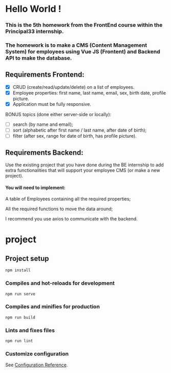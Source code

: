 # Hello World !

### This is the 5th homework from the FrontEnd course within the Principal33 internship.

### The homework is to make a CMS (Content Management System) for employees using Vue JS (Frontent) and Backend API to make the database.

## Requirements Frontend:

- [x] CRUD (create/read/update/delete) on a list of employees.
- [x] Employee properties: first name, last name, email, sex, birth date, profile picture.
- [x] Application must be fully responsive.

BONUS topics (done either server-side or locally):

- [ ] search (by name and email);
- [ ] sort (alphabetic after first name / last name, after date of birth);
- [ ] filter (after sex, range for date of birth, has profile picture).

## Requirements Backend:

Use the existing project that you have done during the BE internship to add extra functionalities that will support your employee CMS (or make a new project).

#### You will need to implement:

A table of Employees containing all the required properties;

All the required functions to move the data around;

I recommend you use axios to communicate with the backend.

# project

## Project setup

```
npm install
```

### Compiles and hot-reloads for development

```
npm run serve
```

### Compiles and minifies for production

```
npm run build
```

### Lints and fixes files

```
npm run lint
```

### Customize configuration

See [Configuration Reference](https://cli.vuejs.org/config/).
